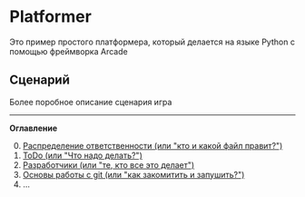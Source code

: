 # Platformer

Это пример простого платформера, который делается на языке Python  с помощью фреймворка Arcade

## Сценарий
Более поробное описание сценария игра

- - -
**Оглавление**

0. [Распределение ответственности (или "кто и какой файл правит?")](https://github.com/labvs/Platformer/blob/master/docs/WhoIsWho.md)
1. [ToDo (или "Что надо делать?")](https://github.com/labvs/Platformer/blob/master/docs/ToDo.md)
2. [Разработчики (или "те, кто все это делает")](https://github.com/labvs/Platformer/blob/master/docs/developers.md)
3. [Основы работы с git (или "как закомитить и запушить?")](https://github.com/labvs/Platformer/blob/master/docs/git_basics.md)
4. ...

